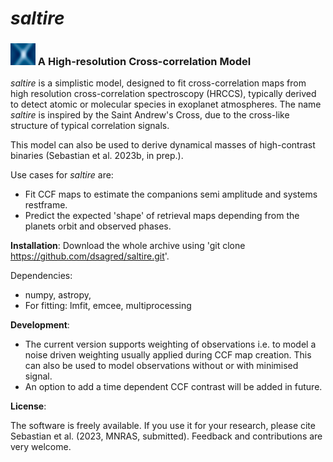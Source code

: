 # *saltire* 



### <img src="saltire_icon.jpg"  width="40" height="35"> A High-resolution Cross-correlation Model

*saltire* is a simplistic model, designed to fit cross-correlation maps from high resolution cross-correlation spectroscopy (HRCCS), typically derived to detect atomic or molecular species in exoplanet atmospheres. The name *saltire* is inspired by the Saint Andrew's Cross, due to the cross-like structure of typical correlation signals.

This model can also be used to derive dynamical masses of high-contrast binaries (Sebastian et al. 2023b, in prep.).

Use cases for *saltire* are:

- Fit CCF maps to estimate the companions semi amplitude and systems restframe.
- Predict the expected 'shape' of retrieval maps depending from the planets orbit and observed phases.

**Installation**:
Download the whole archive using 'git clone https://github.com/dsagred/saltire.git'.

Dependencies:
- numpy, astropy, 
- For fitting: lmfit, emcee, multiprocessing


**Development**:
- The current version supports weighting of observations i.e. to model a noise driven weighting usually applied during CCF map creation. This can also be used to model observations without or with minimised signal. 
- An option to add a time dependent CCF contrast will be added in future.

**License**:

The software is freely available. If you use it for your research, please cite Sebastian et al. (2023, MNRAS, submitted). Feedback and contributions are very welcome.